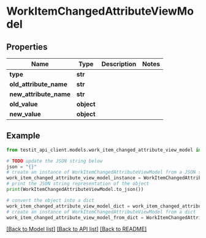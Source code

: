 # WorkItemChangedAttributeViewModel


## Properties

Name | Type | Description | Notes
------------ | ------------- | ------------- | -------------
**type** | **str** |  | 
**old_attribute_name** | **str** |  | 
**new_attribute_name** | **str** |  | 
**old_value** | **object** |  | 
**new_value** | **object** |  | 

## Example

```python
from testit_api_client.models.work_item_changed_attribute_view_model import WorkItemChangedAttributeViewModel

# TODO update the JSON string below
json = "{}"
# create an instance of WorkItemChangedAttributeViewModel from a JSON string
work_item_changed_attribute_view_model_instance = WorkItemChangedAttributeViewModel.from_json(json)
# print the JSON string representation of the object
print(WorkItemChangedAttributeViewModel.to_json())

# convert the object into a dict
work_item_changed_attribute_view_model_dict = work_item_changed_attribute_view_model_instance.to_dict()
# create an instance of WorkItemChangedAttributeViewModel from a dict
work_item_changed_attribute_view_model_from_dict = WorkItemChangedAttributeViewModel.from_dict(work_item_changed_attribute_view_model_dict)
```
[[Back to Model list]](../README.md#documentation-for-models) [[Back to API list]](../README.md#documentation-for-api-endpoints) [[Back to README]](../README.md)


